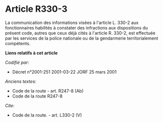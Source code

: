 # Article R330-3

La communication des informations visées à l'article L. 330-2 aux fonctionnaires habilités à constater des infractions aux
dispositions du présent code, autres que ceux déjà cités à l'article R. 330-2, est effectuée par les services de la police
nationale ou de la gendarmerie territorialement compétents.

**Liens relatifs à cet article**

_Codifié par_:

  - Décret n°2001-251 2001-03-22 JORF 25 mars 2001

_Anciens textes_:

  - Code de la route - art. R247-8 (Ab)
  - Code de la route R247-8

_Cite_:

  - Code de la route. - art. L330-2 (V)
